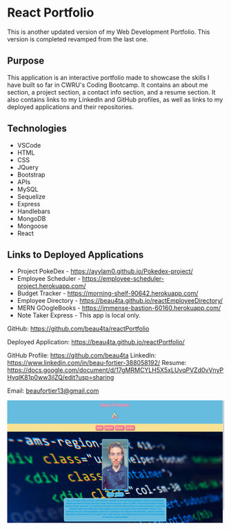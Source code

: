 # React Portfolio
This is another updated version of my Web Development Portfolio. This version is completed revamped from the last one.

## Purpose
This application is an interactive portfolio made to showcase the 
skills I have built so far in CWRU's Coding Bootcamp. It contains an about me section, a project section, a contact info section, and a resume section. It also contains links to my LinkedIn and GitHub profiles, as well as links to my deployed applications and their repositories.

## Technologies
* VSCode
* HTML
* CSS
* JQuery
* Bootstrap
* APIs
* MySQL
* Sequelize
* Express
* Handlebars
* MongoDB
* Mongoose
* React

## Links to Deployed Applications
* Project PokeDex - https://ayylam0.github.io/Pokedex-project/
* Employee Scheduler - https://employee-scheduler-project.herokuapp.com/
* Budget Tracker - https://morning-shelf-90642.herokuapp.com/
* Employee Directory - https://beau4ta.github.io/reactEmployeeDirectory/
* MERN GOogleBooks - https://immense-bastion-60160.herokuapp.com/
* Note Taker Express - This app is local only.


GitHub: https://github.com/beau4ta/reactPortfolio

Deployed Application: https://beau4ta.github.io/reactPortfolio/


GitHub Profile: https://github.com/beau4ta
LinkedIn: https://www.linkedin.com/in/beau-fortier-388058192/
Resume: https://docs.google.com/document/d/17gMRMCYLH5X5xLUvqPVZd0vVnyPHyqlK81p0ww3ilZQ/edit?usp=sharing

Email: beaufortier13@gmail.com

<img src='react-portfolio/src/assets/portSS.png'>